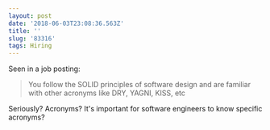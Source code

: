 ```yaml
---
layout: post
date: '2018-06-03T23:08:36.563Z'
title: ''
slug: '83316'
tags: Hiring
---
```

Seen in a job posting:

> You follow the SOLID principles of software design and are familiar with other acronyms like DRY, YAGNI, KISS, etc

Seriously? Acronyms? It&#39;s important for software engineers to know specific acronyms?
